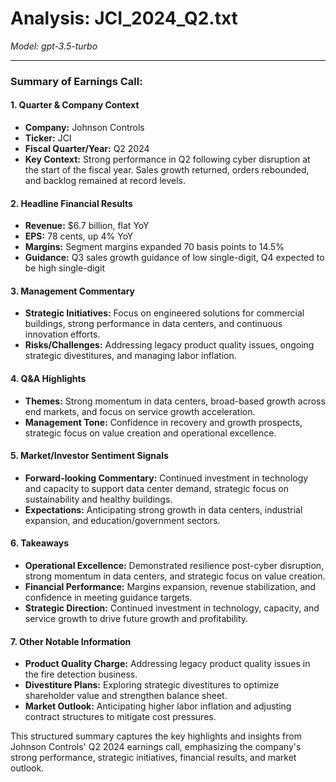 # Analysis: JCI_2024_Q2.txt

*Model: gpt-3.5-turbo*

---

### Summary of Earnings Call:

#### 1. **Quarter & Company Context**
   - **Company:** Johnson Controls
   - **Ticker:** JCI
   - **Fiscal Quarter/Year:** Q2 2024
   - **Key Context:** Strong performance in Q2 following cyber disruption at the start of the fiscal year. Sales growth returned, orders rebounded, and backlog remained at record levels.

#### 2. **Headline Financial Results**
   - **Revenue:** $6.7 billion, flat YoY
   - **EPS:** 78 cents, up 4% YoY
   - **Margins:** Segment margins expanded 70 basis points to 14.5%
   - **Guidance:** Q3 sales growth guidance of low single-digit, Q4 expected to be high single-digit

#### 3. **Management Commentary**
   - **Strategic Initiatives:** Focus on engineered solutions for commercial buildings, strong performance in data centers, and continuous innovation efforts.
   - **Risks/Challenges:** Addressing legacy product quality issues, ongoing strategic divestitures, and managing labor inflation.

#### 4. **Q&A Highlights**
   - **Themes:** Strong momentum in data centers, broad-based growth across end markets, and focus on service growth acceleration.
   - **Management Tone:** Confidence in recovery and growth prospects, strategic focus on value creation and operational excellence.

#### 5. **Market/Investor Sentiment Signals**
   - **Forward-looking Commentary:** Continued investment in technology and capacity to support data center demand, strategic focus on sustainability and healthy buildings.
   - **Expectations:** Anticipating strong growth in data centers, industrial expansion, and education/government sectors.

#### 6. **Takeaways**
   - **Operational Excellence:** Demonstrated resilience post-cyber disruption, strong momentum in data centers, and strategic focus on value creation.
   - **Financial Performance:** Margins expansion, revenue stabilization, and confidence in meeting guidance targets.
   - **Strategic Direction:** Continued investment in technology, capacity, and service growth to drive future growth and profitability.

#### 7. **Other Notable Information**
   - **Product Quality Charge:** Addressing legacy product quality issues in the fire detection business.
   - **Divestiture Plans:** Exploring strategic divestitures to optimize shareholder value and strengthen balance sheet.
   - **Market Outlook:** Anticipating higher labor inflation and adjusting contract structures to mitigate cost pressures.

This structured summary captures the key highlights and insights from Johnson Controls' Q2 2024 earnings call, emphasizing the company's strong performance, strategic initiatives, financial results, and market outlook.